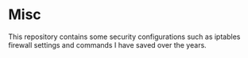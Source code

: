 # Misc
This repository contains some security configurations such as iptables firewall settings and commands I have saved over the years.

